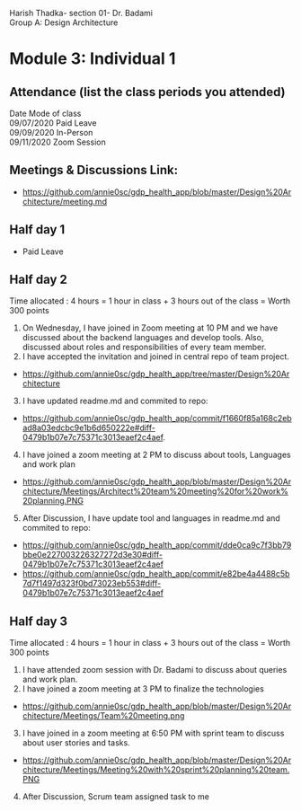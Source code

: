 Harish Thadka- section 01- Dr. Badami  
Group A: Design Architecture
# Module 3: Individual 1

## Attendance (list the class periods you attended)

Date    Mode of class  
09/07/2020 Paid Leave  
09/09/2020 In-Person  
09/11/2020 Zoom Session

## Meetings & Discussions Link:
- https://github.com/annie0sc/gdp_health_app/blob/master/Design%20Architecture/meeting.md

 ## Half day 1

- Paid Leave

 ## Half day 2
 Time allocated : 4 hours = 1 hour in class + 3 hours out of the class = Worth 300 points  
 1. On Wednesday,  I have joined in Zoom meeting at 10 PM and we have discussed about the backend languages and develop tools. Also, discussed about roles and responsibilities of every team member. 
 2. I have accepted the invitation and joined in central repo of team project.
- https://github.com/annie0sc/gdp_health_app/tree/master/Design%20Architecture 
3. I have updated readme.md and commited to repo:
- https://github.com/annie0sc/gdp_health_app/commit/f1660f85a168c2ebad8a03edcbc9e1b6d650222e#diff-0479b1b07e7c75371c3013eaef2c4aef.
4. I have joined a zoom meeting at 2 PM to discuss about tools, Languages and work plan
- https://github.com/annie0sc/gdp_health_app/blob/master/Design%20Architecture/Meetings/Architect%20team%20meeting%20for%20work%20planning.PNG
5. After Discussion, I have update tool and languages in readme.md and commited to repo:
- https://github.com/annie0sc/gdp_health_app/commit/dde0ca9c7f3bb79bbe0e227003226327272d3e30#diff-0479b1b07e7c75371c3013eaef2c4aef
- https://github.com/annie0sc/gdp_health_app/commit/e82be4a4488c5b7d7f1497d323f0bd73023eb553#diff-0479b1b07e7c75371c3013eaef2c4aef

 ## Half day 3
 Time allocated : 4 hours = 1 hour in class + 3 hours out of the class = Worth 300 points   
1. I have attended zoom session with Dr. Badami to discuss about queries and work plan.
2. I have joined a zoom meeting at 3 PM to finalize the technologies
- https://github.com/annie0sc/gdp_health_app/blob/master/Design%20Architecture/Meetings/Team%20meeting.png
3.  I have joined in a zoom meeting at 6:50 PM with sprint team to discuss about user stories and tasks.
- https://github.com/annie0sc/gdp_health_app/blob/master/Design%20Architecture/Meetings/Meeting%20with%20sprint%20planning%20team.PNG
4. After Discussion, Scrum team assigned task to me



